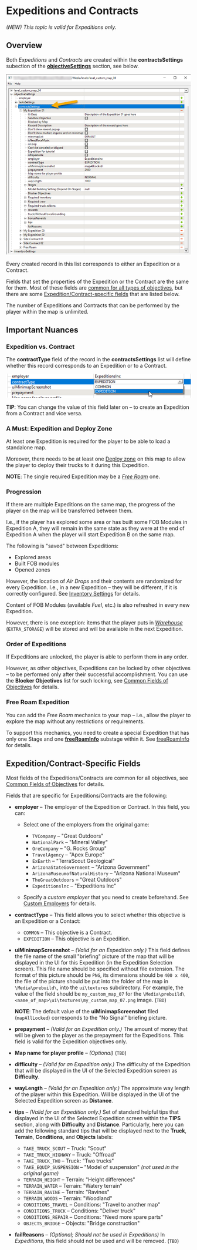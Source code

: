 # Expeditions and Contracts

*(NEW) This topic is valid for Expeditions only.*

## Overview
Both *Expeditions* and *Contracts* are created within the **contractsSettings** subection of the [**objectiveSettings**][objectives_overview] section, see below.

![](./media/contractssettings_section.png)

Every created record in this list corresponds to either an Expedition or a Contract.

Fields that set the properties of the Expedition or the Contract are the same for them. Most of these fields are [common for all types of objectives][common_fields_of_objectives], but there are some [Expedition/Contract-specific fields](#expeditioncontract-specific-fields) that are listed below.

The number of Expeditions and Contracts that can be performed by the player within the map is unlimited.


## Important Nuances

### Expedition vs. Contract
The **contractType** field of the record in the **contractsSettings** list will define whether this record corresponds to an Expedition or to a Contract.

![](./media/expedition_vs_contract.png)

**TIP**: You can change the value of this field later on – to create an Expedition from a Contract and vice versa.

### A Must: Expedition and Deploy Zone
At least one Expedition is required for the player to be able to load a standalone map. 

Moreover, there needs to be at least one [Deploy zone][deploy_zones] on this map to allow the player to deploy their trucks to it during this Expedition.

**NOTE**: The single required Expedition may be a [*Free Roam*](#free-roam-expedition) one.

### Progression
If there are multiple Expeditions on the same map, the progress of the player on the map will be transferred between them. 

I.e., if the player has explored some area or has built some FOB Modules in Expedition A, they will remain in the same state as they were at the end of Expedition A when the player will start Expedition B on the same map.

The following is "saved" between Expeditions:

-   Explored areas
-   Built FOB modules
-   Opened zones

However, the location of *Air Drops* and their contents are randomized for every Expedition. I.e., in a new Expedition – they will be different, if it is correctly configured. See [Inventory Settings][inventory_settings] for details.

Content of FOB Modules (available *Fuel*, etc.) is also refreshed in every new Expedition.

However, there is one exception: items that the player puts in [*Warehouse*][fob_module_storage_zones] (`EXTRA_STORAGE`) will be stored and will be available in the next Expedition.  


### Order of Expeditions
If Expeditions are unlocked, the player is able to perform them in any order.

However, as other objectives, Expeditions can be locked by other objectives – to be performed only after their successful accomplishment. You can use the **Blocker Objectives** list for such locking, see [Common Fields of Objectives][common_fields_of_objectives] for details.


### Free Roam Expedition
You can add the *Free Roam* mechanics to your map – i.e., allow the player to explore the map without any restrictions or requirements.

To support this mechanics, you need to create a special Expedition that has only one Stage and one [**freeRoamInfo**][freeroaminfo] substage within it. See [freeRoamInfo][freeroaminfo] for details.


## Expedition/Contract-Specific Fields

Most fields of the Expeditions/Contracts are common for all objectives, see [Common Fields of Objectives][common_fields_of_objectives] for details.

Fields that are specific for Expeditions/Contracts are the following:

-   **employer** – The employer of the Expedition or Contract. In this field, you can:

    -   Select one of the employers from the original game:
        -   `TVCompany` – "Great Outdoors"
        -   `NationalPark` – "Mineral Valley"
        -   `OreCompany` – "G. Rocks Group"
        -   `TravelAgency` – "Apex Europe"
        -   `ExEarth` – "TerraScout Geological"
        -   `ArizonaStateGovernment` – "Arizona Government"
        -   `ArizonaMuseumofNaturalHistory` – "Arizona National Museum"
        -   `TheGreatOutdoors` – "Great Outdoors"
        -   `Expeditionslnc` – "Expeditions Inc"

    -   Specify a *custom employer* that you need to create beforehand. See [Custom Employers][custom_employers] for details.

-   **contractType** – This field allows you to select whether this objective is an Expedition or a Contact:
    -   `COMMON` – This objective is a Contract.
    -   `EXPEDITION` – This objective is an Expedition.
     
-   **uiMinimapScreenshot** – *(Valid for an Expedition only.)* This field defines the file name of the small "briefing" picture of the map that will be displayed in the UI for this Expedition (in the Expedition Selection screen). This file name should be specified without file extension. The format of this picture should be `PNG`, its dimensions should be `400 х 400`, the file of the picture should be put into the folder of the map in `\Media\prebuild\`, into the `ui\textures` subdirectory. For example, the value of the field should be `my_custom_map_07` for the `\Media\prebuild\<name_of_map>\ui\textures\my_custom_map_07.png` image. (`TBD`)

    **NOTE**: The default value of the **uiMinimapScreenshot** filed (`mapAllLocked`) corresponds to the "No Signal" briefing picture. 

-   **prepayment** – *(Valid for an Expedition only.)* The amount of money that will be given to the player as the prepayment for the Expeditions. This field is valid for the Expedition objectives only.

-   **Map name for player profile** – *(Optional)* (`TBD`)

-   **difficulty** – *(Valid for an Expedition only.)* The difficulty of the Expedition that will be displayed in the UI of the Selected Expedition screen as **Difficulty**.

-   **wayLength** – *(Valid for an Expedition only.)* The approximate way length of the player within this Expedition. Will be displayed in the UI of the Selected Expedition screen as **Distance**.

-   **tips** – *(Valid for an Expedition only.)* Set of standard helpful tips that displayed in the UI of the Selected Expedition screen within the **TIPS** section, along with **Difficulty** and **Distance**. Particularly, here you can add the following standard tips that will be displayed next to the **Truck**, **Terrain**, **Conditions**, and **Objects** labels:

    -   `TAKE_TRUCK_SCOUT` – Truck: "Scout"
    -   `TAKE_TRUCK_HIGHWAY` – Truck: "Offroad"
    -   `TAKE_TRUCK_TWO` – Truck: "Two trucks"
    -   `TAKE_EQUIP_SUSPENSION` – "Model of suspension" *(not used in the original game)*
    -   `TERRAIN_HEIGHT` – Terrain: "Height differences"
    -   `TERRAIN_WATER` – Terrain: "Watery terrain"
    -   `TERRAIN_RAVINE` – Terrain: "Ravines"
    -   `TERRAIN_WOODS` – Terrain: "Woodland"
    -   `CONDITIONS_TRAVEL` – Conditions: "Travel to another map"
    -   `CONDITIONS_TRUCK` – Conditions: "Deliver truck"
    -   `CONDITIONS_REPAIR` – Conditions: "Need more spare parts"
    -   `OBJECTS_BRIDGE` – Objects: "Bridge construction"

-   **failReasons** – *(Optional; Should not be used in Expeditions)* In *Expeditions*, this field should not be used and will be removed. (`TBD`)

[objectives_overview]: ./../objectives_overview.md
[common_fields_of_objectives]: ./common_fields_of_objectives.md
[deploy_zones]: ./../../zones/expeditions_zones/deploy_zones.md
[freeroaminfo]: ./stages/freeroaminfo.md
[custom_employers]: ./../custom_employers.md
[inventory_settings]: ./inventory_settings.md
[fob_module_storage_zones]: ./../../zones/expeditions_zones/zones_of_fob_modules/fob_module_storage_zones.md